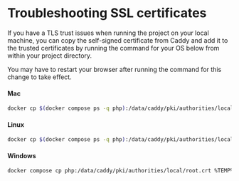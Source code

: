 # Troubleshooting SSL certificates

If you have a TLS trust issues when running the project on your local machine, 
you can copy the self-signed certificate from Caddy and add it to the trusted 
certificates by running the command for your OS below from within your project
directory. 

You may have to restart your browser after running the command for this change 
to take effect.

#### Mac
```bash
docker cp $(docker compose ps -q php):/data/caddy/pki/authorities/local/root.crt /tmp/root.crt && sudo security add-trusted-cert -d -r trustRoot -k /Library/Keychains/System.keychain /tmp/root.crt
```

#### Linux
```bash
docker cp $(docker compose ps -q php):/data/caddy/pki/authorities/local/root.crt /usr/local/share/ca-certificates/root.crt && sudo update-ca-certificates
```

#### Windows
```bash
docker compose cp php:/data/caddy/pki/authorities/local/root.crt %TEMP%/root.crt && certutil -addstore -f "ROOT" %TEMP%/root.crt
```
